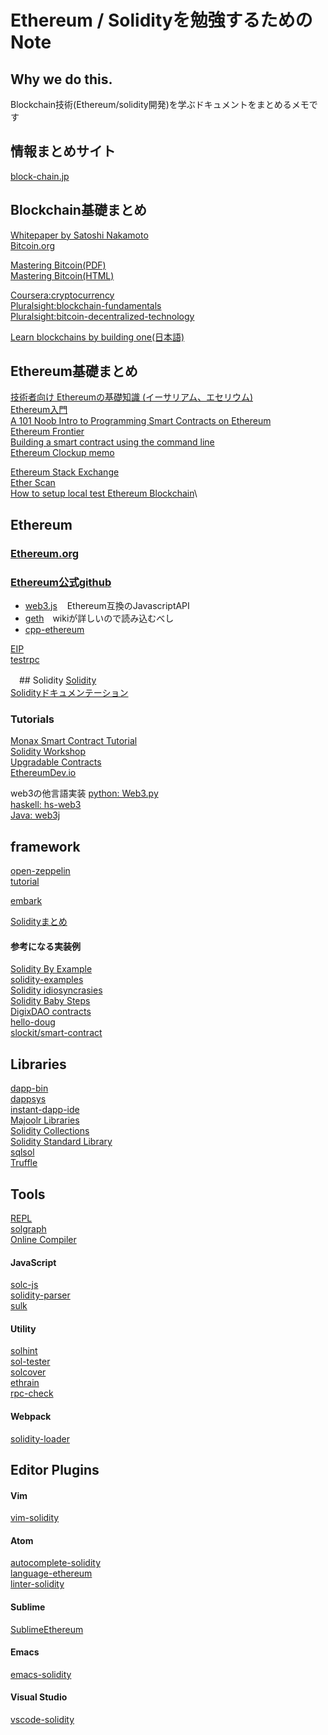 # Ethereum / Solidityを勉強するためのNote

## Why we do this.
Blockchain技術(Ethereum/solidity開発)を学ぶドキュメントをまとめるメモです

## 情報まとめサイト
[block-chain.jp](http://block-chain.jp/)

## Blockchain基礎まとめ
[Whitepaper by Satoshi Nakamoto](https://bitcoin.org/bitcoin.pdf)\
[Bitcoin.org](https://bitcoin.org/en/)

[Mastering Bitcoin(PDF)](https://www.bitcoinbook.info/translations-of-mastering-bitcoin/)\
[Mastering Bitcoin(HTML)](http://chimera.labs.oreilly.com/books/1234000001802/index.html)

[Coursera:cryptocurrency](https://www.coursera.org/learn/cryptocurrency)\
[Pluralsight:blockchain-fundamentals](https://www.pluralsight.com/courses/blockchain-fundamentals)\
[Pluralsight:bitcoin-decentralized-technology](https://www.pluralsight.com/courses/bitcoin-decentralized-technology)

[Learn blockchains by building one](https://hackernoon.com/learn-blockchains-by-building-one-117428612f46)[(日本語)](https://qiita.com/hidehiro98/items/841ece65d896aeaa8a2a?utm_source=Qiita%E3%83%8B%E3%83%A5%E3%83%BC%E3%82%B9&utm_campaign=8b482bbf74-Qiita_newsletter_282_10_18_2017&utm_medium=email&utm_term=0_e44feaa081-8b482bbf74-32916393)

## Ethereum基礎まとめ
[技術者向け Ethereumの基礎知識 (イーサリアム、エセリウム)](http://block-chain.jp/tech/ethereum-basics-for-engineer/)\
[Ethereum入門](https://www.gitbook.com/book/a-mitani/mastering-ethereum/details)\
[A 101 Noob Intro to Programming Smart Contracts on Ethereum](https://medium.com/@ConsenSys/a-101-noob-intro-to-programming-smart-contracts-on-ethereum-695d15c1dab4)\
[Ethereum Frontier](https://ethereum.gitbooks.io/frontier-guide/content/index.html)\
[Building a smart contract using the command line](https://www.ethereum.org/greeter)\
[Ethereum Clockup memo](http://ethereum.clock-up.jp/)

[Ethereum Stack Exchange](https://ethereum.stackexchange.com/)\
[Ether Scan](https://etherscan.io/)\
[How to setup local test Ethereum Blockchain](https://lightrains.com/blogs/setup-local-ethereum-blockchain-private-testnet)\


## Ethereum
### [Ethereum.org](https://ethereum.org/)
### [Ethereum公式github](https://github.com/ethereum)
 * [web3.js](https://github.com/ethereum/web3.js/)
    Ethereum互換のJavascriptAPI
 * [geth](https://github.com/ethereum/go-ethereum)　wikiが詳しいので読み込むべし
 * [cpp-ethereum](https://github.com/ethereum/cpp-ethereum)
 
[EIP](https://github.com/ethereum/EIPs)\
[testrpc](https://github.com/ethereumjs/testrpc)

　## Solidity
[Solidity](https://github.com/ethereum/solidity)\
[Solidityドキュメンテーション](https://solidity.readthedocs.io/en/develop/)
### Tutorials
[Monax Smart Contract Tutorial](https://monax.io/docs/tutorials/solidity/)\
[Solidity Workshop](https://github.com/androlo/solidity-workshop)\
[Upgradable Contracts](https://blog.colony.io/writing-upgradeable-contracts-in-solidity-6743f0eecc88)\
[EthereumDev.io](https://ethereumdev.io/)

web3の他言語実装
[python: Web3.py](https://github.com/pipermerriam/web3.py)\
[haskell: hs-web3](https://github.com/airalab/hs-web3)\
[Java: web3j](https://github.com/web3j/web3j)

## framework
[open-zeppelin](https://openzeppelin.org/)\
[tutorial](https://blog.zeppelin.solutions/the-hitchhikers-guide-to-smart-contracts-in-ethereum-848f08001f05)

[embark](https://github.com/iurimatias/embark-framework)

[Solidityまとめ](https://github.com/bkrem/awesome-solidity)


#### 参考になる実装例
[Solidity By Example](http://solidity.readthedocs.io/en/latest/solidity-by-example.html)\
[solidity-examples](https://github.com/chriseth/solidity-examples)\
[Solidity idiosyncrasies](https://github.com/miguelmota/solidity-idiosyncrasies)\
[Solidity Baby Steps](https://github.com/fivedogit/solidity-baby-steps)\
[DigixDAO contracts](https://github.com/DigixGlobal/digixdao-contracts/tree/master/contracts)\
[hello-doug](https://github.com/monax/hello-doug)\
[slockit/smart-contract](https://github.com/slockit/smart-contract)

## Libraries
[dapp-bin](https://github.com/ethereum/dapp-bin)\
[dappsys](https://github.com/nexusdev/dappsys)\
[instant-dapp-ide](https://github.com/dominicwilliams/instant-dapp-ide)\
[Majoolr Libraries](https://github.com/Majoolr/ethereum-libraries)\
[Solidity Collections](https://github.com/ethereum/wiki/wiki/Solidity-Collections)\
[Solidity Standard Library](https://github.com/ethereum/wiki/blob/master/Solidity-standard-library.md)\
[sqlsol](https://github.com/monax/sqlsol)\
[Truffle](https://github.com/ConsenSys/truffle)


## Tools
[REPL](https://github.com/raineorshine/solidity-repl)\
[solgraph](https://github.com/raineorshine/solgraph)\
[Online Compiler](https://ethereum.github.io/browser-solidity/#version=soljson-latest.js)

#### JavaScript
[solc-js](https://github.com/ethereum/solc-js)\
[solidity-parser](https://github.com/ConsenSys/solidity-parser)\
[sulk](https://github.com/lukehedger/sulk)

#### Utility
[solhint](https://github.com/tokenhouse/solhint)\
[sol-tester](https://github.com/androlo/sol-tester)\
[solcover](https://github.com/JoinColony/solcover)\
[ethrain](https://github.com/sebs/ethrain)\
[rpc-check](https://github.com/sebs/rpc-check)

#### Webpack
[solidity-loader](https://github.com/jeffscottward/solidity-loader)

## Editor Plugins
#### Vim
[vim-solidity](https://github.com/tomlion/vim-solidity)

#### Atom
[autocomplete-solidity](https://atom.io/packages/autocomplete-solidity)\
[language-ethereum](https://atom.io/packages/language-ethereum)\
[linter-solidity](https://atom.io/packages/linter-solidity)

#### Sublime
[SublimeEthereum](https://github.com/davidhq/SublimeEthereum)

#### Emacs
[emacs-solidity](https://github.com/ethereum/emacs-solidity)

#### Visual Studio
[vscode-solidity](https://github.com/juanfranblanco/vscode-solidity)

